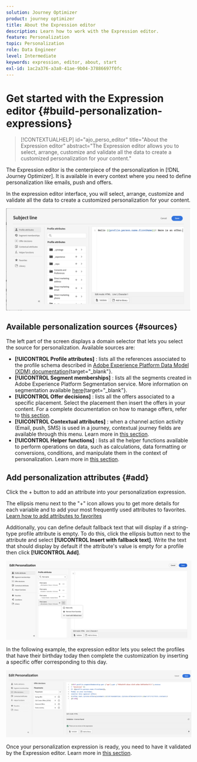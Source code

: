 ```yaml
---
solution: Journey Optimizer
product: journey optimizer
title: About the Expression editor
description: Learn how to work with the Expression editor.
feature: Personalization
topic: Personalization
role: Data Engineer
level: Intermediate
keywords: expression, editor, about, start
exl-id: 1ac2a376-a3a8-41ae-9b04-37886697f0fc
---
```

# Get started with the Expression editor {#build-personalization-expressions}

>[!CONTEXTUALHELP]
>id="ajo_perso_editor"
>title="About the Expression editor"
>abstract="The Expression editor allows you to select, arrange, customize and validate all the data to create a customized personalization for your content."

The Expression editor is the centerpiece of the personalization in [!DNL Journey Optimizer]. It is available in every context where you need to define personalization like emails, push and offers.

In the expression editor interface, you will select, arrange, customize and validate all the data to create a customized personalization for your content.

 ![](assets/perso_ee1.png)

## Available personalization sources {#sources}

The left part of the screen displays a domain selector that lets you select the source for personalization. Available sources are:

* **[!UICONTROL Profile attributes]** : lists all the references associated to the profile schema described in [Adobe Experience Platform Data Model (XDM) documentation](https://experienceleague.adobe.com/docs/experience-platform/xdm/home.html){target="_blank"}.
* **[!UICONTROL Segment memberships]** : lists all the segments created in Adobe Experience Platform Segmentation service. More information on segmentation available [here](https://experienceleague.adobe.com/docs/experience-platform/segmentation/home.html){target="_blank"}.
* **[!UICONTROL Offer decisions]** : lists all the offers associated to a specific placement. Select the placement then insert the offers in your content. For a complete documentation on how to manage offers, refer to [this section](../offers/get-started/starting-offer-decisioning.md).
* **[!UICONTROL Contextual attributes]** : when a channel action activity (Email, push, SMS) is used in a journey, contextual journey fields are available through this menu. Learn more in [this section](personalization-use-case.md).
* **[!UICONTROL Helper functions]** : lists all the helper functions available to perform operations on data, such as calculations, data formatting or conversions, conditions, and manipulate them in the context of personalization. Learn more in [this section](functions/functions.md).

## Add personalization attributes {#add}

Click the + button to add an attribute into your personalization expression.

The ellipsis menu next to the "+" icon allows you to get more details for each variable and to add your most frequently used attributes to favorites. [Learn how to add attributes to favorites](personalization-favorites.md)

Additionally, you can define default fallback text that will display if a string-type profile attribute is empty. To do this, click the ellipsis button next to the attribute and select **[!UICONTROL Insert with fallback text]**. Write the text that should display by default if the attribute's value is empty for a profile then click **[!UICONTROL Add]**.

![](assets/attribute-details.png)

In the following example, the expression editor lets you select the profiles that have their birthday today then complete the customization by inserting a specific offer corresponding to this day.

 ![](assets/perso_ee2.png)

Once your personalization expression is ready, you need to have it validated by the Expression editor. Learn more in [this section](personalization-validation.md).
